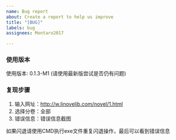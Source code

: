 ```yaml
---
name: Bug report
about: Create a report to help us improve
title: "[BUG]"
labels: bug
assignees: Montaro2017

---
```


### 使用版本
使用版本: 0.1.3-M1 (请使用最新版尝试是否仍有问题)

### 复现步骤

1. 输入网址：http://w.linovelib.com/novel/1.html
2. 选择分卷：全部
3. 错误信息：错误信息截图

如果闪退请使用CMD执行exe文件重复闪退操作，最后可以看到错误信息
